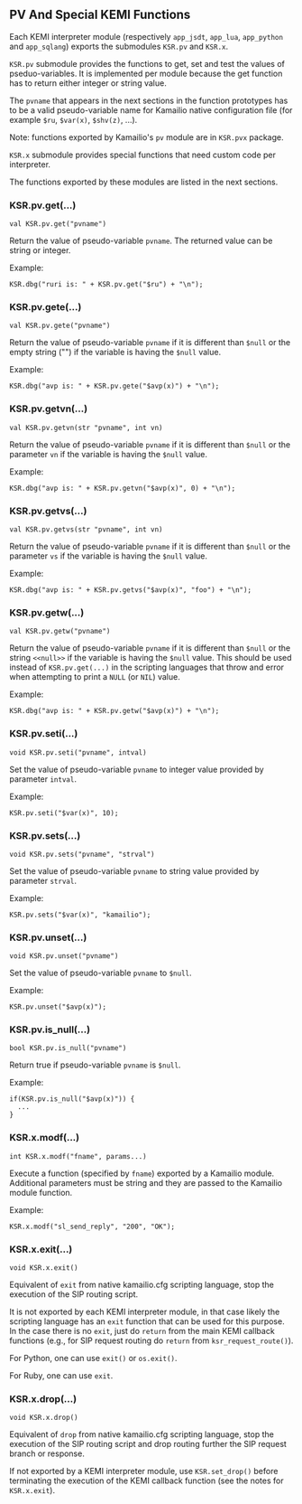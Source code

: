 ## PV And Special KEMI Functions ##

Each KEMI interpreter module (respectively `app_jsdt`, `app_lua`, `app_python` and `app_sqlang`) exports the
submodules `KSR.pv` and `KSR.x`.

`KSR.pv` submodule provides the functions to get, set and test the values of pseduo-variables. It is implemented per
module because the get function has to return either integer or string value.

The `pvname` that appears in the next sections in the function prototypes has to be a valid pseudo-variable name for
 Kamailio native configuration file (for example `$ru`, `$var(x)`, `$shv(z)`, ...).

Note: functions exported by Kamailio's `pv` module are in `KSR.pvx` package.

`KSR.x` submodule provides special functions that need custom code per interpreter.

The functions exported by these modules are listed in the next sections.

### KSR.pv.get(...) ###

`val KSR.pv.get("pvname")`

Return the value of pseudo-variable `pvname`. The returned value can be string or integer.

Example:

```
KSR.dbg("ruri is: " + KSR.pv.get("$ru") + "\n");
```

### KSR.pv.gete(...) ###

`val KSR.pv.gete("pvname")`

Return the value of pseudo-variable `pvname` if it is different than `$null` or the empty string
("") if the variable is having the `$null` value.

Example:

```
KSR.dbg("avp is: " + KSR.pv.gete("$avp(x)") + "\n");
```

### KSR.pv.getvn(...) ###

`val KSR.pv.getvn(str "pvname", int vn)`

Return the value of pseudo-variable `pvname` if it is different than `$null` or the parameter `vn`
if the variable is having the `$null` value.

Example:

```
KSR.dbg("avp is: " + KSR.pv.getvn("$avp(x)", 0) + "\n");
```

### KSR.pv.getvs(...) ###

`val KSR.pv.getvs(str "pvname", int vn)`

Return the value of pseudo-variable `pvname` if it is different than `$null` or the parameter `vs`
if the variable is having the `$null` value.

Example:

```
KSR.dbg("avp is: " + KSR.pv.getvs("$avp(x)", "foo") + "\n");
```

### KSR.pv.getw(...) ###

`val KSR.pv.getw("pvname")`

Return the value of pseudo-variable `pvname` if it is different than `$null` or the string `<<null>>`
if the variable is having the `$null` value. This should be used instead of `KSR.pv.get(...)`
in the scripting languages that throw and error when attempting to print a `NULL` (or `NIL`) value.

Example:

```
KSR.dbg("avp is: " + KSR.pv.getw("$avp(x)") + "\n");
```

### KSR.pv.seti(...) ###

`void KSR.pv.seti("pvname", intval)`

Set the value of pseudo-variable `pvname` to integer value provided by parameter `intval`.

Example:

```
KSR.pv.seti("$var(x)", 10);
```

### KSR.pv.sets(...) ###

`void KSR.pv.sets("pvname", "strval")`

Set the value of pseudo-variable `pvname` to string value provided by parameter `strval`.

Example:

```
KSR.pv.sets("$var(x)", "kamailio");
```

### KSR.pv.unset(...) ###

`void KSR.pv.unset("pvname")`

Set the value of pseudo-variable `pvname` to `$null`.

Example:

```
KSR.pv.unset("$avp(x)");
```

### KSR.pv.is_null(...) ###

`bool KSR.pv.is_null("pvname")`

Return true if pseudo-variable `pvname` is `$null`.

Example:

```
if(KSR.pv.is_null("$avp(x)")) {
  ...
}
```

### KSR.x.modf(...) ###

`int KSR.x.modf("fname", params...)`

Execute a function (specified by `fname`) exported by a Kamailio module. Additional parameters must be string and
they are passed to the Kamailio module function.

Example:

```
KSR.x.modf("sl_send_reply", "200", "OK");
```

### KSR.x.exit(...) ###

`void KSR.x.exit()`

Equivalent of `exit` from native kamailio.cfg scripting language, stop the execution of the SIP routing script.

It is not exported by each KEMI interpreter module, in that case likely the scripting
language has an `exit` function that can be used for this purpose. In the case there
is no `exit`, just do `return` from the main KEMI callback functions
(e.g., for SIP request routing do `return` from `ksr_request_route()`).

For Python, one can use `exit()` or `os.exit()`.

For Ruby, one can use `exit`.

### KSR.x.drop(...) ###

`void KSR.x.drop()`

Equivalent of `drop` from native kamailio.cfg scripting language, stop the execution of the SIP routing script
and drop routing further the SIP request branch or response.

If not exported by a KEMI interpreter module, use `KSR.set_drop()` before terminating
the execution of the KEMI callback function (see the notes for `KSR.x.exit`).
